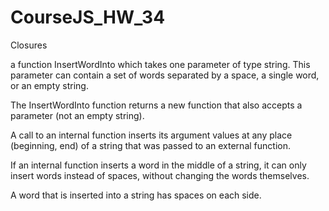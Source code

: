 # CourseJS_HW_34
Closures

a function InsertWordInto which takes one parameter of type string. This parameter can contain a set of words separated by a space, a single word, or an empty string.

The InsertWordInto function returns a new function that also accepts a parameter (not an empty string).

A call to an internal function inserts its argument values at any place (beginning, end) of a string that was passed to an external function.

If an internal function inserts a word in the middle of a string, it can only insert words instead of spaces, without changing the words themselves.

A word that is inserted into a string has spaces on each side.
